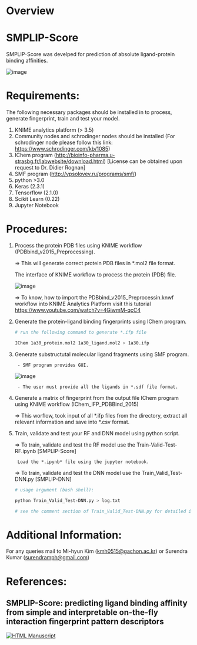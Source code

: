 # Overview
# SMPLIP-Score
SMPLIP-Score was develped for prediction of absolute ligand-protein binding affinities.

![image](https://user-images.githubusercontent.com/51576785/120276925-504a8c80-c2ee-11eb-89fd-6b49995b7261.png)


# Requirements:

The following necessary packages should be installed in to process, generate fingerprint, train and test your model.

1. KNIME analytics platform (> 3.5)
2. Community nodes and schrodinger nodes should be installed (For schrodinger node please follow this link: https://www.schrodinger.com/kb/1085)
3. IChem program (http://bioinfo-pharma.u-strasbg.fr/labwebsite/download.html) [License can be obtained upon request to Dr. Didier Rognan]
4. SMF program (http://vpsolovev.ru/programs/smf/)
5. python >3.0
5. Keras (2.3.1)
6. Tensorflow (2.1.0)
7. Scikit Learn (0.22)
7. Jupyter Notebook

# Procedures:

1. Process the protein PDB files using KNIME workflow (PDBbind_v2015_Preprocessing).

   => This will generate correct protein PDB files in *.mol2 file format.
   
   The interface of KNIME workflow to process the protein (PDB) file.
   
   ![image](https://user-images.githubusercontent.com/51576785/120407346-f0a0bf80-c387-11eb-9d87-a7d08f3abe67.png)
   
   => To know, how to import the PDBbind_v2015_Preprocessin.knwf workflow into KNIME Analytics Platform visit this tutorial
   https://www.youtube.com/watch?v=4GiwmM-qcC4

2. Generate the protein-ligand binding fingerprints using IChem program.

   	```sh
	# run the following command to generate *.ifp file
	
	IChem 1a30_protein.mol2 1a30_ligand.mol2 > 1a30.ifp
	
 
3. Generate substructutal molecular ligand fragments using SMF program.

	    - SMF program provides GUI.
	![image](https://user-images.githubusercontent.com/51576785/120277987-b4218500-c2ef-11eb-8dee-3477b463e821.png)

	    - The user must provide all the ligands in *.sdf file format.
	
4. Generate a matrix of fingerprint from the output file IChem program using KNIME workflow (IChem_IFP_PDBBind_2015)

   => This worflow, took input of all *.ifp files from the directory, extract all relevant information and save into *.csv format.
	
5. Train, validate and test your RF and DNN model using python script.

   => To train, validate and test the RF model use the Train-Valid-Test-RF.ipynb [SMPLIP-Score]
   
		Load the *.ipynb* file using the jupyter notebook.
   
   => To train, validate and test the DNN model use the Train_Valid_Test-DNN.py [SMPLIP-DNN]
   
   	```sh
	# usage argument (bash shell):
	
	python Train_Valid_Test-DNN.py > log.txt
	
	# see the comment section of Train_Valid_Test-DNN.py for detailed information on file uses.
	

# Additional Information:

For any queries mail to Mi-hyun Kim (kmh0515@gachon.ac.kr) or Surendra Kumar (surendramph@gmail.com)

# References:

## SMPLIP-Score: predicting ligand binding affinity from simple and interpretable on-the-fly interaction fingerprint pattern descriptors
[![HTML Manuscript](https://img.shields.io/badge/manuscript-HTML-blue.svg)](https://jcheminf.biomedcentral.com/articles/10.1186/s13321-021-00507-1)
